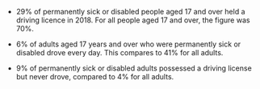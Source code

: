 
* 29% of permanently sick or disabled people aged 17 and over held a driving licence in 2018. For all people aged 17 and over, the figure was 70%.

* 6% of adults aged 17 years and over who were permanently sick or disabled drove every day. This compares to 41% for all adults.
* 9% of permanently sick or disabled adults possessed a driving license but never drove, compared to 4% for all adults.
